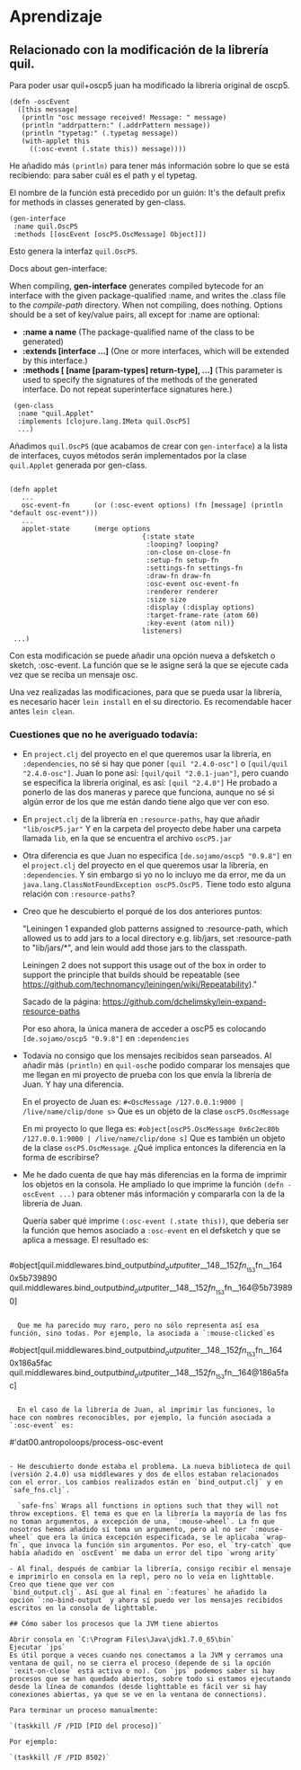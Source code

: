 # Aprendizaje

## Relacionado con la modificación de la librería quil.

Para poder usar quil+oscp5 juan ha modificado la librería original de oscp5.

```
(defn -oscEvent
  ([this message]
   (println "osc message received! Message: " message)
   (println "addrpattern:" (.addrPattern message))
   (println "typetag:" (.typetag message))
   (with-applet this
     ((:osc-event (.state this)) message))))
```
He añadido más `(println)` para tener más información sobre lo que se está recibiendo: para saber cuál es el path y el typetag.

El nombre de la función está precedido por un guión:
It's the default prefix for methods in classes generated by gen-class.

```
(gen-interface
 :name quil.OscP5
 :methods [[oscEvent [oscP5.OscMessage] Object]])
```
Esto genera la interfaz `quil.OscP5`.

Docs about gen-interface:

When compiling, **gen-interface** generates compiled bytecode for an interface with the given package-qualified :name, and writes the .class file to the *compile-path* directory. When not compiling, does nothing.
Options should be a set of key/value pairs, all except for :name are
optional:
- **:name a name**  (The package-qualified name of the class to be generated)
- **:extends [interface ...]** (One or more interfaces, which will be extended by this interface.)
- **:methods [ [name [param-types] return-type], ...]**
 (This parameter is used to specify the signatures of the methods of
the generated interface. Do not repeat superinterface signatures
here.)


```
 (gen-class
  :name "quil.Applet"
  :implements [clojure.lang.IMeta quil.OscP5]
  ...)
```
Añadimos `quil.OscP5` (que acabamos de crear con `gen-interface`) a la lista de interfaces, cuyos métodos serán implementados por la clase `quil.Applet` generada por gen-class.

```

(defn applet
   ...
   osc-event-fn      (or (:osc-event options) (fn [message] (println "default osc-event")))
   ...
   applet-state      (merge options
                                 {:state state
                                  :looping? looping?
                                  :on-close on-close-fn
                                  :setup-fn setup-fn
                                  :settings-fn settings-fn
                                  :draw-fn draw-fn
                                  :osc-event osc-event-fn
                                  :renderer renderer
                                  :size size
                                  :display (:display options)
                                  :target-frame-rate (atom 60)
                                  :key-event (atom nil)}
                                 listeners)
 ...)
 ```
Con esta modificación se puede añadir una opción nueva a defsketch o sketch, :osc-event. La función que se le asigne será la que se ejecute cada vez que se reciba un mensaje osc.

Una vez realizadas las modificaciones, para que se pueda usar la librería, es necesario hacer `lein install` en el su directorio. Es recomendable hacer antes `lein clean`.

### Cuestiones que no he averiguado todavía:

- En `project.clj` del proyecto en el que queremos usar la librería, en `:dependencies`, no sé si hay que poner `[quil "2.4.0-osc"]` o `[quil/quil "2.4.0-osc"]`.
Juan lo pone así: `[quil/quil "2.0.1-juan"]`, pero cuando se especifica la librería original, es así: `[quil "2.4.0"]`
He probado a ponerlo de las dos maneras y parece que funciona, aunque no sé si algún error de los que me están dando tiene algo que ver con eso.

- En `project.clj` de la librería en `:resource-paths`, hay que añadir `"lib/oscP5.jar"` Y en la carpeta del proyecto debe haber una carpeta llamada `lib`, en la que se encuentra el archivo `oscP5.jar`

- Otra diferencia es que Juan no especifica `[de.sojamo/oscp5 "0.9.8"]` en el `project.clj` del proyecto en el que queremos usar la librería, en `:dependencies`. Y sin embargo si yo no lo incluyo me da error, me da un `java.lang.ClassNotFoundException oscP5.OscP5.`
Tiene todo esto alguna relación con `:resource-paths`?

- Creo que he descubierto el porqué de los dos anteriores puntos:

  "Leiningen 1 expanded glob patterns assigned to :resource-path, which allowed us to add jars to a local directory e.g. lib/jars, set :resource-path to "lib/jars/\*", and lein would add those jars to the classpath.

  Leiningen 2 does not support this usage out of the box in order to support the principle that builds should be repeatable (see https://github.com/technomancy/leiningen/wiki/Repeatability)."

  Sacado de la página: https://github.com/dchelimsky/lein-expand-resource-paths

  Por eso ahora, la única manera de acceder a oscP5 es colocando `[de.sojamo/oscp5 "0.9.8"]` en `:dependencies`

- Todavía no consigo que los mensajes recibidos sean parseados.
Al añadir más `(println)` en `quil-osc`he podido comparar los mensajes que me llegan en mi proyecto de prueba con los que envía la librería de Juan. Y hay una diferencia.

  En el proyecto de Juan es:
`#<OscMessage /127.0.0.1:9000 | /live/name/clip/done s>`
Que es un objeto de la clase `oscP5.OscMessage`

  En mi proyecto lo que llega es:
`#object[oscP5.OscMessage 0x6c2ec80b /127.0.0.1:9000 | /live/name/clip/done s]`
Que es también un objeto de la clase `oscP5.OscMessage`. ¿Qué implica entonces la diferencia en la forma de escribirse?

- Me he dado cuenta de que hay más diferencias en la forma de imprimir los objetos en la consola. He ampliado lo que imprime la función `(defn -oscEvent ...)` para obtener más información y compararla con la de la librería de Juan.

  Quería saber qué imprime `(:osc-event (.state this))`, que debería ser la función que hemos asociado a `:osc-event` en el defsketch y que se aplica a message. El resultado es:

  ```
#object[quil.middlewares.bind_output$bind_output$iter__148__152$fn__153$fn__164  0x5b739890
quil.middlewares.bind_output$bind_output$iter__148__152$fn__153$fn__164@5b739890]
```

  Que me ha parecido muy raro, pero no sólo representa así esa función, sino todas. Por ejemplo, la asociada a `:mouse-clicked`es

  ```
  #object[quil.middlewares.bind_output$bind_output$iter__148__152$fn__153$fn__164 0x186a5fac
  quil.middlewares.bind_output$bind_output$iter__148__152$fn__153$fn__164@186a5fac]
```

  En el caso de la librería de Juan, al imprimir las funciones, lo hace con nombres reconocibles, por ejemplo, la función asociada a `:osc-event` es:

  ```
#'dat00.antropoloops/process-osc-event
```

- He descubierto donde estaba el problema. La nueva biblioteca de quil (versión 2.4.0) usa middlewares y dos de ellos estaban relacionados con el error. Los cambios realizados están en `bind_output.clj` y en `safe_fns.clj`.

  `safe-fns` Wraps all functions in options such that they will not throw exceptions. El tema es que en la librería la mayoría de las fns no toman argumentos, a excepción de una, `:mouse-wheel`. La fn que nosotros hemos añadido sí toma un argumento, pero al no ser `:mouse-wheel` que era la única excepción especificada, se le aplicaba `wrap-fn`, que invoca la función sin argumentos. Por eso, el `try-catch` que había añadido en `oscEvent` me daba un error del tipo `wrong arity`

- Al final, después de cambiar la librería, consigo recibir el mensaje e imprimirlo en consola en la repl, pero no lo veía en lighttable. Creo que tiene que ver con
`bind_output.clj`. Así que al final en `:features` he añadido la opción `:no-bind-output` y ahora sí puedo ver los mensajes recibidos escritos en la consola de lighttable.

## Cómo saber los procesos que la JVM tiene abiertos

Abrir consola en `C:\Program Files\Java\jdk1.7.0_65\bin`
Ejecutar `jps`
Es útil porque a veces cuando nos conectamos a la JVM y cerramos una ventana de quil, no se cierra el proceso (depende de si la opción `:exit-on-close` está activa o no). Con `jps` podemos saber si hay procesos que se han quedado abiertos, sobre todo si estamos ejecutando desde la línea de comandos (desde lighttable es fácil ver si hay conexiones abiertas, ya que se ve en la ventana de connections).

Para terminar un proceso manualmente:

`(taskkill /F /PID [PID del proceso])`

Por ejemplo:

`(taskkill /F /PID 8502)`



















